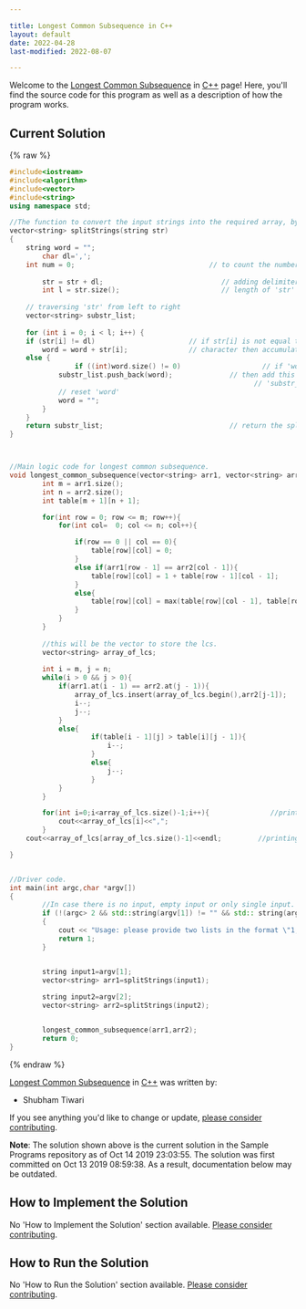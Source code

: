 ```yaml
---

title: Longest Common Subsequence in C++
layout: default
date: 2022-04-28
last-modified: 2022-08-07

---
```


Welcome to the [Longest Common Subsequence](https://sampleprograms.io/projects/longest-common-subsequence) in [C++](https://sampleprograms.io/languages/c-plus-plus) page! Here, you'll find the source code for this program as well as a description of how the program works.

## Current Solution

{% raw %}

```c++
#include<iostream>
#include<algorithm>
#include<vector>
#include<string>
using namespace std;

//The function to convert the input strings into the required array, by using delimiter.
vector<string> splitStrings(string str) 
{   
	string word = ""; 
    	char dl=',';
	int num = 0;                                 // to count the number of split strings 
	 
    	str = str + dl;                             // adding delimiter character at the end of str
    	int l = str.size();                         // length of 'str' 
	 
	// traversing 'str' from left to right 
	vector<string> substr_list; 
	
	for (int i = 0; i < l; i++) { 
	if (str[i] != dl)                       // if str[i] is not equal to the delimiter
		word = word + str[i];               // character then accumulate it to 'word'                          
	else { 
            	if ((int)word.size() != 0)                    // if 'word' is not an empty string, 
			substr_list.push_back(word);              // then add this to the array 
			                                                // 'substr_list[]' 
			// reset 'word' 
			word = "";
		} 
	}  
	return substr_list;                               // return the splitted strings 
}



//Main logic code for longest common subsequence.
void longest_common_subsequence(vector<string> arr1, vector<string> arr2){
    	int m = arr1.size();
    	int n = arr2.size();
    	int table[m + 1][n + 1];

    	for(int row = 0; row <= m; row++){
        	for(int col=  0; col <= n; col++){

            	if(row == 0 || col == 0){
                	table[row][col] = 0;
            	}
            	else if(arr1[row - 1] == arr2[col - 1]){
                	table[row][col] = 1 + table[row - 1][col - 1];
            	}
            	else{
                	table[row][col] = max(table[row][col - 1], table[row - 1][col]);
            	}
        	}
    	}
    
    	//this will be the vector to store the lcs.
    	vector<string> array_of_lcs;
    
    	int i = m, j = n;
    	while(i > 0 && j > 0){
        	if(arr1.at(i - 1) == arr2.at(j - 1)){
            	array_of_lcs.insert(array_of_lcs.begin(),arr2[j-1]);
            	i--;
            	j--;
        	}
        	else{
            		if(table[i - 1][j] > table[i][j - 1]){
                		i--;
            		}
            		else{
                		j--;
            		}
        	}
    	} 

    	for(int i=0;i<array_of_lcs.size()-1;i++){               //printing the lcs.
        	cout<<array_of_lcs[i]<<",";
    	}
	cout<<array_of_lcs[array_of_lcs.size()-1]<<endl;         //printing the last element of lcs.

}


//Driver code.
int main(int argc,char *argv[]) 
{   
    	//In case there is no input, empty input or only single input.
    	if (!(argc> 2 && std::string(argv[1]) != "" && std:: string(argv[2])!=""))                  
    	{
        	cout << "Usage: please provide two lists in the format \"1, 2, 3, 4, 5\"" << endl;
        	return 1;
    	}


    	string input1=argv[1];
    	vector<string> arr1=splitStrings(input1);      
    
    	string input2=argv[2];
    	vector<string> arr2=splitStrings(input2);


    	longest_common_subsequence(arr1,arr2);
		return 0; 
}
```

{% endraw %}

[Longest Common Subsequence](https://sampleprograms.io/projects/longest-common-subsequence) in [C++](https://sampleprograms.io/languages/c-plus-plus) was written by:

- Shubham Tiwari

If you see anything you'd like to change or update, [please consider contributing](https://github.com/TheRenegadeCoder/sample-programs).

**Note**: The solution shown above is the current solution in the Sample Programs repository as of Oct 14 2019 23:03:55. The solution was first committed on Oct 13 2019 08:59:38. As a result, documentation below may be outdated.

## How to Implement the Solution

No 'How to Implement the Solution' section available. [Please consider contributing](https://github.com/TheRenegadeCoder/sample-programs-website).

## How to Run the Solution

No 'How to Run the Solution' section available. [Please consider contributing](https://github.com/TheRenegadeCoder/sample-programs-website).
